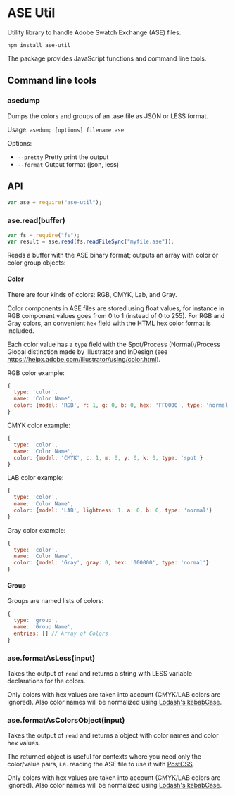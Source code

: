 ASE Util
========

Utility library to handle Adobe Swatch Exchange (ASE) files.

```
npm install ase-util
```

The package provides JavaScript functions and command line tools.


Command line tools
------------------

### asedump

Dumps the colors and groups of an .ase file as JSON or LESS format.

Usage: `asedump [options] filename.ase`

Options:
  * `--pretty` Pretty print the output
  * `--format` Output format (json, less)


API
---

```js
var ase = require("ase-util");
```

### ase.read(buffer)

```js
var fs = require("fs");
var result = ase.read(fs.readFileSync("myfile.ase"));
```

Reads a buffer with the ASE binary format; outputs an array with color or color group objects:

#### Color

There are four kinds of colors: RGB, CMYK, Lab, and Gray.

Color components in ASE files are stored using float values, for instance in RGB component values goes from 0 to 1
(instead of 0 to 255). For RGB and Gray colors, an convenient `hex` field with the HTML hex color format is included.

Each color value has a `type` field with the Spot/Process (Normal)/Process Global distinction made by Illustrator
and InDesign (see  https://helpx.adobe.com/illustrator/using/color.html).

RGB color example:
```js
{
  type: 'color',
  name: 'Color Name',
  color: {model: 'RGB', r: 1, g: 0, b: 0, hex: 'FF0000', type: 'normal'}
}
```

CMYK color example:
```js
{
  type: 'color',
  name: 'Color Name',
  color: {model: 'CMYK', c: 1, m: 0, y: 0, k: 0, type: 'spot'}
}
```

LAB color example:
```js
{
  type: 'color',
  name: 'Color Name',
  color: {model: 'LAB', lightness: 1, a: 0, b: 0, type: 'normal'}
}
```

Gray color example:
```js
{
  type: 'color',
  name: 'Color Name',
  color: {model: 'Gray', gray: 0, hex: '000000', type: 'normal'}
}
```

#### Group

Groups are named lists of colors:

```js
{
  type: 'group',
  name: 'Group Name',
  entries: [] // Array of Colors
}
```

### ase.formatAsLess(input)

Takes the output of `read` and returns a string with LESS variable declarations for the colors.

Only colors with hex values are taken into account (CMYK/LAB colors are ignored). Also color names will be normalized using [Lodash's kebabCase](https://lodash.com/docs#kebabCase).


### ase.formatAsColorsObject(input)

Takes the output of `read` and returns a object with color names and color hex values.

The returned object is useful for contexts where you need only the color/value pairs, i.e. reading the ASE file to
use it with [PostCSS](https://github.com/postcss/postcss).

Only colors with hex values are taken into account (CMYK/LAB colors are ignored). Also color names will be normalized using [Lodash's kebabCase](https://lodash.com/docs#kebabCase).
